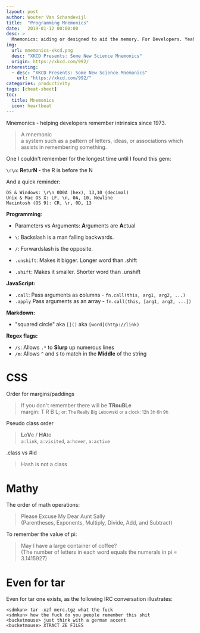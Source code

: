 ```yaml
---
layout: post
author: Wouter Van Schandevijl
title:  "Programming Mnemonics"
date:   2019-01-12 00:00:00
desc: >
  Mnemonics: aiding or designed to aid the memory. For Developers. Yeah.
img:
  url: mnemonics-xkcd.png
  desc: "XKCD Presents: Some New Science Mnemonics"
  origin: https://xkcd.com/992/
interesting:
  - desc: "XKCD Presents: Some New Science Mnemonics"
    url: "https://xkcd.com/992/"
categories: productivity
tags: [cheat-sheet]
toc:
  title: Mnemonics
  icon: heartbeat
---
```


Mnemonics - helping developers remember intrinsics since 1973.

> A mnemonic  
> a system such as a pattern of letters, ideas, or associations which assists in remembering something.

<!--more-->

One I couldn't remember for the longest time until I found this gem:

`\r\n`: **R**etur**N** - the R is before the N

And a quick reminder:  
```
OS & Windows: \r\n 0D0A (hex), 13,10 (decimal)
Unix & Mac OS X: LF, \n, 0A, 10, Newline
Macintosh (OS 9): CR, \r, 0D, 13
```

**Programming**:  
- Parameters vs Arguments: **A**rguments are **A**ctual

- `\`: Backslash is a man falling backwards.
- `/`: Forwardslash is the opposite.

- `.unshift`: Makes it bigger. Longer word than .shift
- `.shift`: Makes it smaller. Shorter word than .unshift


**JavaScript:**  
- `.call`: Pass arguments as **c**olumns - `fn.call(this, arg1, arg2, ...)`
- `.apply` Pass arguments as an **a**rray - `fn.call(this, [arg1, arg2, ...])`


**Markdown:**  
- "squared circle" aka `[]()` aka `[word](http://link)`


**Regex flags:**  
- `/s`: Allows `.*` to **Slurp** up numerous lines
- `/m`: Allows `^` and `$` to match in the **Middle** of the string




# CSS

Order for margins/paddings

> If you don't remember there will be **TRouBLe**  
> margin: T R B L;
> <small>or: The Really Big Lebowski</small>
> <small>or a clock: 12h 3h 6h 9h</small>


 Pseudo class order

> **L**o**V**e / **HA**te  
> `a:link`, `a:visited`, `a:hover`, `a:active`



.class vs #id

> Hash is not a class


# Mathy

The order of math operations:

> Please Excuse My Dear Aunt Sally  
> (Parentheses, Exponents, Multiply, Divide, Add, and Subtract)


To remember the value of pi: 

> May I have a large container of coffee?  
> (The number of letters in each word equals the numerals in pi = 3.1415927)



# Even for tar

Even for tar one exists, as the following IRC conversation illustrates:

```
<sdmkun> tar -xzf merc.tgz what the fuck
<sdmkun> how the fuck do you people remember this shit
<bucketmouse> just think with a german accent
<bucketmouse> XTRACT ZE FILES
```
